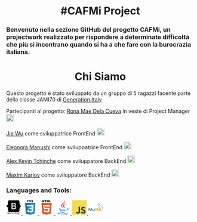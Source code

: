 <h1 align="center">#CAFMi Project</h1>

<h3>Benvenuto nella sezione GitHub del progetto CAFMi, un projectwork realizzato per rispondere a determinate difficoltà che più si incontrano quando si ha a che fare con la burocrazia italiana.</h3>

<h1 align="center">Chi Siamo</h1>

Questo progetto è stato sviluppato da un gruppo di 5 ragazzi facente parte della classe JAMI70 di [Generation Italy](https://italy.generation.org/)

Partecipanti al progetto:
[Rona Mae Dela Cueva](https://www.linkedin.com/in/ronamaedc/) in veste di Project Manager 
<img src="https://user-images.githubusercontent.com/95580482/212112378-97574801-5e2d-4d25-a443-4b9e319b210f.png" width=20% height=20%>

[Jie Wu](https://www.linkedin.com/in/jie-wu1/) come sviluppatrice FrontEnd
<img src="https://user-images.githubusercontent.com/95580482/212112413-f218fa36-f304-4402-a72e-c307b2bf1318.png" width=20% height=20%>

[Eleonora Manushi](https://www.linkedin.com/in/eleonora-manushi-b99423257/) come sviluppatrice FrontEnd
<img src="https://user-images.githubusercontent.com/95580482/212112448-ab76d83e-276f-494c-8108-b8d6a45908dd.png" width=20% height=20%>

[Alex Kevin Tchinche](https://www.linkedin.com/in/alex-kevin-tchinche-tadjuidje/) come sviluppatore BackEnd
<img src="https://user-images.githubusercontent.com/95580482/212112468-cfeaa4c5-ea94-4fce-a1d4-7ecc20eaa757.png" width=20% height=20%>

[Maxim Karlov](https://www.linkedin.com/in/maxim-karlov-34b859162/) come sviluppatore BackEnd
<img src="https://user-images.githubusercontent.com/95580482/212113170-fc280d3c-1a93-4e5e-870c-3404efb77d85.png" width=20% height=20%>


<h3 align="left">Languages and Tools:</h3>
<p align="left"> <a href="https://getbootstrap.com" target="_blank" rel="noreferrer"> <img src="https://raw.githubusercontent.com/devicons/devicon/master/icons/bootstrap/bootstrap-plain-wordmark.svg" alt="bootstrap" width="40" height="40"/> </a> <a href="https://www.w3schools.com/css/" target="_blank" rel="noreferrer"> <img src="https://raw.githubusercontent.com/devicons/devicon/master/icons/css3/css3-original-wordmark.svg" alt="css3" width="40" height="40"/> </a> <a href="https://www.w3.org/html/" target="_blank" rel="noreferrer"> <img src="https://raw.githubusercontent.com/devicons/devicon/master/icons/html5/html5-original-wordmark.svg" alt="html5" width="40" height="40"/> </a> <a href="https://www.java.com" target="_blank" rel="noreferrer"> <img src="https://raw.githubusercontent.com/devicons/devicon/master/icons/java/java-original.svg" alt="java" width="40" height="40"/> </a> <a href="https://developer.mozilla.org/en-US/docs/Web/JavaScript" target="_blank" rel="noreferrer"> <img src="https://raw.githubusercontent.com/devicons/devicon/master/icons/javascript/javascript-original.svg" alt="javascript" width="40" height="40"/> </a> <a href="https://www.mysql.com/" target="_blank" rel="noreferrer"> <img src="https://raw.githubusercontent.com/devicons/devicon/master/icons/mysql/mysql-original-wordmark.svg" alt="mysql" width="40" height="40"/> </a> </p>

